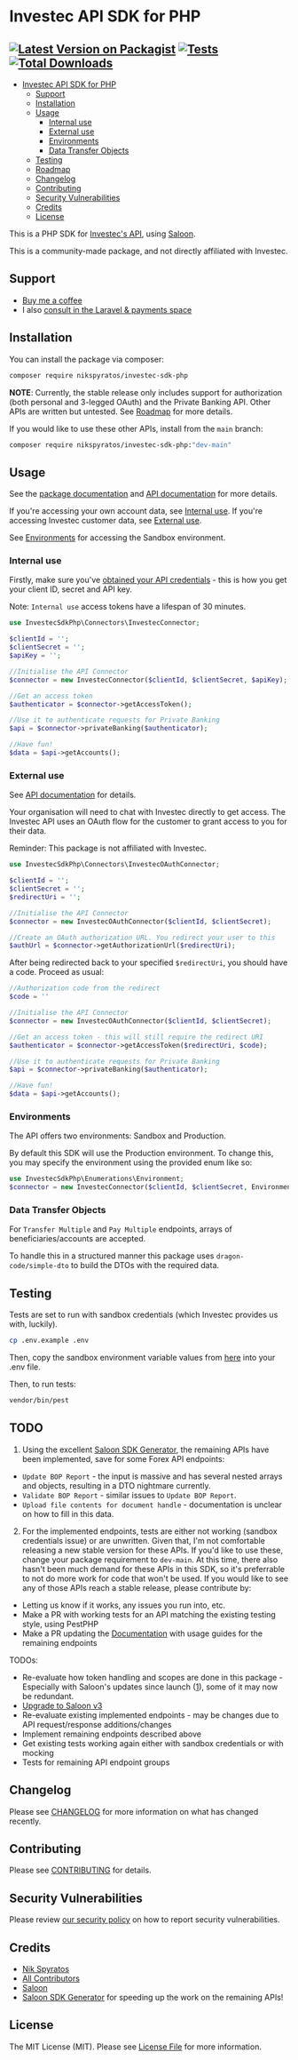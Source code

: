 # Investec API SDK for PHP

[![Latest Version on Packagist](https://img.shields.io/packagist/v/nikspyratos/investec-sdk-php.svg?style=flat-square)](https://packagist.org/packages/nikspyratos/investec-sdk-php)
[![Tests](https://img.shields.io/github/actions/workflow/status/nikspyratos/investec-sdk-php/run-tests-pest.yml?branch=main&label=tests&style=flat-square)](https://github.com/nikspyratos/investec-sdk-php/actions/workflows/run-tests-pest.yml)
[![Total Downloads](https://img.shields.io/packagist/dt/nikspyratos/investec-sdk-php.svg?style=flat-square)](https://packagist.org/packages/nikspyratos/investec-sdk-php)
---

<!-- TOC -->
* [Investec API SDK for PHP](#investec-api-sdk-for-php)
  * [Support](#support)
  * [Installation](#installation)
  * [Usage](#usage)
    * [Internal use](#internal-use)
    * [External use](#external-use)
    * [Environments](#environments)
    * [Data Transfer Objects](#data-transfer-objects)
  * [Testing](#testing)
  * [Roadmap](#roadmap)
  * [Changelog](#changelog)
  * [Contributing](#contributing)
  * [Security Vulnerabilities](#security-vulnerabilities)
  * [Credits](#credits)
  * [License](#license)
<!-- TOC -->

This is a PHP SDK for [Investec's API](https://developer.investec.com/za/api-products/), using [Saloon](https://github.com/Sammyjo20/Saloon).

This is a community-made package, and not directly affiliated with Investec.

## Support

- [Buy me a coffee](https://tip-jar.co.za/@thecapegreek)
- I also [consult in the Laravel & payments space](https://nik.software)

## Installation

You can install the package via composer:

```bash
composer require nikspyratos/investec-sdk-php
```

**NOTE**: Currently, the stable release only includes support for authorization (both personal and 3-legged OAuth) and the Private Banking API. Other APIs are written but untested. See [Roadmap](#roadmap) for more details.

If you would like to use these other APIs, install from the `main` branch:

```bash
composer require nikspyratos/investec-sdk-php:"dev-main"
```

## Usage

See the [package documentation](DOCUMENTATION.md) and [API documentation](https://developer.investec.com/za/api-products) for more details.

If you're accessing your own account data, see [Internal use](#internal-use). If you're accessing Investec customer data, see [External use](#external-use).

See [Environments](#environments) for accessing the Sandbox environment.

### Internal use

Firstly, make sure you've [obtained your API credentials](https://offerzen.gitbook.io/programmable-banking-community-wiki/get-started/api-quick-start-guide#how-to-get-your-api-keys) - this is how you get your client ID, secret and API key.

Note: `Internal use` access tokens have a lifespan of 30 minutes.

```php
use InvestecSdkPhp\Connectors\InvestecConnector;

$clientId = '';
$clientSecret = '';
$apiKey = '';

//Initialise the API Connector
$connector = new InvestecConnector($clientId, $clientSecret, $apiKey);

//Get an access token
$authenticator = $connector->getAccessToken();

//Use it to authenticate requests for Private Banking
$api = $connector->privateBanking($authenticator);

//Have fun!
$data = $api->getAccounts();
```

### External use

See [API documentation](https://developer.investec.com/za/api-products) for details.

Your organisation will need to chat with Investec directly to get access. The Investec API uses an OAuth flow for the customer to grant access to you for their data.

Reminder: This package is not affiliated with Investec.

```php
use InvestecSdkPhp\Connectors\InvestecOAuthConnector;

$clientId = '';
$clientSecret = '';
$redirectUri = '';

//Initialise the API Connector
$connector = new InvestecOAuthConnector($clientId, $clientSecret);

//Create an OAuth authorization URL. You redirect your user to this
$authUrl = $connector->getAuthorizationUrl($redirectUri);
```
After being redirected back to your specified `$redirectUri`, you should have a code. Proceed as usual:
```php
//Authorization code from the redirect
$code = ''

//Initialise the API Connector
$connector = new InvestecOAuthConnector($clientId, $clientSecret);

//Get an access token - this will still require the redirect URI
$authenticator = $connector->getAccessToken($redirectUri, $code);

//Use it to authenticate requests for Private Banking
$api = $connector->privateBanking($authenticator);

//Have fun!
$data = $api->getAccounts();
```

### Environments

The API offers two environments: Sandbox and Production.

By default this SDK will use the Production environment. To change this, you may specify the environment using the provided enum like so:

```php
use InvestecSdkPhp\Enumerations\Environment;
$connector = new InvestecConnector($clientId, $clientSecret, Environment::SANDBOX);
```

### Data Transfer Objects

For `Transfer Multiple` and `Pay Multiple` endpoints, arrays of beneficiaries/accounts are accepted.

To handle this in a structured manner this package uses `dragon-code/simple-dto` to build the DTOs with the required data.

## Testing

Tests are set to run with sandbox credentials (which Investec provides us with, luckily).

```bash
cp .env.example .env
```

Then, copy the sandbox environment variable values from [here](https://developer.investec.com/za/api-products/documentation/SA_PB_Account_Information#section/Sandbox) into your .env file.

Then, to run tests:

```bash
vendor/bin/pest
```

## TODO

1. Using the excellent [Saloon SDK Generator](https://github.com/crescat-io/saloon-sdk-generator), the remaining APIs have been implemented, save for some Forex API endpoints:
- `Update BOP Report` - the input is massive and has several nested arrays and objects, resulting in a DTO nightmare currently.
- `Validate BOP Report` - similar issues to `Update BOP Report`.
- `Upload file contents for document handle` - documentation is unclear on how to fill in this data.

2. For the implemented endpoints, tests are either not working (sandbox credentials issue) or are unwritten. Given that, I'm not comfortable releasing a new stable version for these APIs.
If you'd like to use these, change your package requirement to `dev-main`.
At this time, there also hasn't been much demand for these APIs in this SDK, so it's preferrable to not do more work for code that won't be used.
If you would like to see any of those APIs reach a stable release, please contribute by:
- Letting us know if it works, any issues you run into, etc.
- Make a PR with working tests for an API matching the existing testing style, using PestPHP
- Make a PR updating the [Documentation](DOCUMENTATION.md) with usage guides for the remaining endpoints

TODOs:
- Re-evaluate how token handling and scopes are done in this package - Especially with Saloon's updates since launch ([1](https://twitter.com/carre_sam/status/1674423476579627008)), some of it may now be redundant.
- [Upgrade to Saloon v3](https://docs.saloon.dev/upgrade/whats-new-in-v3)
- Re-evaluate existing implemented endpoints - may be changes due to API request/response additions/changes
- Implement remaining endpoints described above
- Get existing tests working again either with sandbox credentials or with mocking
- Tests for remaining API endpoint groups

## Changelog

Please see [CHANGELOG](CHANGELOG.md) for more information on what has changed recently.

## Contributing

Please see [CONTRIBUTING](https://github.com/spatie/.github/blob/main/CONTRIBUTING.md) for details.

## Security Vulnerabilities

Please review [our security policy](../../security/policy) on how to report security vulnerabilities.

## Credits

- [Nik Spyratos](https://github.com/nikspyratos)
- [All Contributors](../../contributors)
- [Saloon](https://docs.saloon.dev)
- [Saloon SDK Generator](https://github.com/crescat-io/saloon-sdk-generator) for speeding up the work on the remaining APIs!

## License

The MIT License (MIT). Please see [License File](LICENSE.md) for more information.
